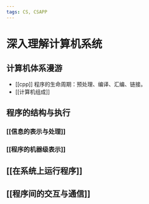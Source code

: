 ```yaml
---
tags: CS, CSAPP
---
```

# 深入理解计算机系统

## 计算机体系漫游

- [[cpp]] 程序的生命周期：预处理、编译、汇编、链接。
- [[计算机组成]]

## 程序的结构与执行

### [[信息的表示与处理]]

### [[程序的机器级表示]]

## [[在系统上运行程序]]

## [[程序间的交互与通信]]
